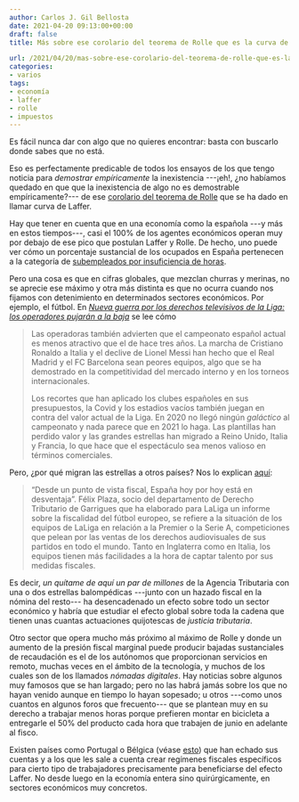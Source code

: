 ```yaml
---
author: Carlos J. Gil Bellosta
date: 2021-04-20 09:13:00+00:00
draft: false
title: Más sobre ese corolario del teorema de Rolle que es la curva de Laffer

url: /2021/04/20/mas-sobre-ese-corolario-del-teorema-de-rolle-que-es-la-curva-de-laffer/
categories:
- varios
tags:
- economía
- laffer
- rolle
- impuestos
---
```


Es fácil nunca dar con algo que no quieres encontrar: basta con buscarlo donde sabes que no está.

Eso es perfectamente predicable de todos los ensayos de los que tengo noticia para _demostrar empíricamente_ la inexistencia ---¡eh!, ¿no habíamos quedado en que que la inexistencia de algo no es demostrable empíricamente?--- de ese [corolario del teorema de Rolle](https://www.datanalytics.com/2017/05/30/el-teorema-de-rolle-acientifico/) que se ha dado en llamar curva de Laffer.

Hay que tener en cuenta que en una economía como la española ---y más en estos tiempos---, casi el 100% de los agentes económicos operan muy por debajo de ese pico que postulan Laffer y Rolle. De hecho, uno puede ver cómo un porcentaje sustancial de los ocupados en España pertenecen a la categoría de [subempleados por insuficiencia de horas](https://www.datanalytics.com/2013/04/26/todo-lo-que-vd-siempre-quiso-saber-sobre-la-epa-etc/).

Pero una cosa es que en cifras globales, que mezclan churras y merinas, no se aprecie ese máximo y otra más distinta es que no ocurra cuando nos fijamos con detenimiento en determinados sectores económicos. Por ejemplo, el fútbol. En _[Nueva guerra por los derechos televisivos de la Liga: los operadores pujarán a la baja](https://www.elespanol.com/invertia/medios/20210122/nueva-guerra-derechos-televisivos-liga-operadores-pujaran/552945164_0.html)_ se lee cómo

>Las operadoras también advierten que el campeonato español actual es menos atractivo que el de hace tres años. La marcha de Cristiano Ronaldo a Italia y el declive de Lionel Messi han hecho que el Real Madrid y el FC Barcelona sean peores equipos, algo que se ha demostrado en la competitividad del mercado interno y en los torneos internacionales.
>
> Los recortes que han aplicado los clubes españoles en sus presupuestos, la Covid y los estadios vacíos también juegan en contra del valor actual de la Liga. En 2020 no llegó ningún _galáctico_ al campeonato y nada parece que en 2021 lo haga. Las plantillas han perdido valor y las grandes estrellas han migrado a Reino Unido, Italia y Francia, lo que hace que el espectáculo sea menos valioso en términos comerciales.

Pero, ¿por qué migran las estrellas a otros países? Nos lo explican [aquí](https://www.elconfidencial.com/deportes/futbol/2020-10-01/fichajes-fiscalidad-impuestos-inglaterra-italia-espana-bra_2769564/):

>“Desde un punto de vista fiscal, España hoy por hoy está en desventaja”. Félix Plaza, socio del departamento de Derecho Tributario de Garrigues que ha elaborado para LaLiga un informe sobre la fiscalidad del fútbol europeo, se refiere a la situación de los equipos de LaLiga en relación a la Premier o la Serie A, competiciones que pelean por las ventas de los derechos audiovisuales de sus partidos en todo el mundo. Tanto en Inglaterra como en Italia, los equipos tienen más facilidades a la hora de captar talento por sus medidas fiscales.

Es decir, _un quítame de aquí un par de millones_ de la Agencia Tributaria con una o dos estrellas balompédicas ---junto con un hazado fiscal en la nómina del resto--- ha desencadenado un efecto sobre todo un sector económico y habría que estudiar el efecto global sobre toda la cadena que tienen unas cuantas actuaciones quijotescas de _justicia tributaria_.

Otro sector que opera mucho más próximo al máximo de Rolle y donde un aumento de la presión fiscal marginal puede producir bajadas sustanciales de recaudación es el de los autónomos que proporcionan servicios en remoto, muchas veces en el ámbito de la tecnología, y muchos de los cuales son de los llamados _nómadas digitales_. Hay noticias sobre algunos muy famosos que se han largado; pero no las habrá jamás sobre los que no hayan venido aunque en tiempo lo hayan sopesado; u otros ---como unos cuantos en algunos foros que frecuento--- que se plantean muy en su derecho a trabajar menos horas porque prefieren montar en bicicleta a entregarle el 50% del producto cada hora que trabajen de junio en adelante al fisco.

Existen países como Portugal o Bélgica (véase [esto](https://www.ey.com/en_be/tax/tax-alerts/belgian-innovation-deduction)) que han echado sus cuentas y a los que les sale a cuenta crear regímenes fiscales específicos para cierto tipo de trabajadores precisamente para beneficiarse del efecto Laffer. No desde luego en la economía entera sino quirúrgicamente, en sectores económicos muy concretos.